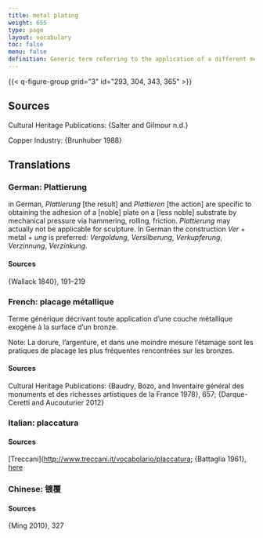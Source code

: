 ```yaml
---
title: metal plating
weight: 655
type: page
layout: vocabulary
toc: false
menu: false
definition: Generic term referring to the application of a different metal to the surface of a bronze sculpture by a variety of means (mechanical, chemical, electrochemical). Typically, gold and silver are used to plate sculptures, but nickel, zinc, and tin have been used for aesthetic and/or protective reasons. When the applied metal is gold or an alloy of gold, it is referred to as %%gilding%%.
---
```


{{< q-figure-group grid="3" id="293, 304, 343, 365" >}}

## Sources

Cultural Heritage Publications: {Salter and Gilmour n.d.}

Copper Industry: {Brunhuber 1988}

## Translations

<div class="accordion">

### German: **Plattierung**

in German, *Plattierung* [the result] and *Plattieren* [the action] are specific to obtaining the adhesion of a [noble] plate on a [less noble] substrate by mechanical pressure via hammering, rolling, friction. *Plattierung* may actually not be applicable for sculpture. In German the construction *Ver* + metal + *ung* is preferred: *Vergoldung*, *Versilberung*, *Verkupferung*, *Verzinnung*, *Verzinkung.*

#### Sources

{Wallack 1840}, 191–219

### French: **placage métallique**

Terme générique décrivant toute application d’une couche métallique exogène à la surface d’un bronze.

<div class="backmatter">
Note: La dorure, l’argenture, et dans une moindre mesure l’étamage sont les pratiques de placage les plus fréquentes rencontrées sur les bronzes.
</div>

#### Sources

Cultural Heritage Publications: {Baudry, Bozo, and Inventaire général des monuments et des richesses artistiques de la France 1978}, 657; {Darque-Ceretti and Aucouturier 2012}

### Italian: **placcatura**

#### Sources

[Treccani](http://www.treccani.it/vocabolario/placcatura; {Battaglia 1961}, [here](http://www.gdli.it/pdf_viewer/Scripts/pdf.js/web/viewer.asp?file=/PDF/GDLI13/GDLI_13_ocr_634.pdf&parola=placcatura)

### Chinese: **镀覆**

#### Sources

{Ming 2010}, 327
